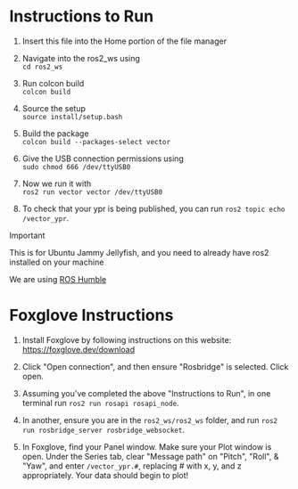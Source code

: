# Instructions to Run

1. Insert this file into the Home portion of the file manager <br/>
2. Navigate into the ros2_ws using <br/> ``` cd ros2_ws ```
3. Run colcon build <br/> ```colcon build```
   
4. Source the setup <br/> ```source install/setup.bash```

5. Build the package <br/> ```colcon build --packages-select vector```
6. Give the USB connection permissions using <br/> ```sudo chmod 666 /dev/ttyUSB0```

7. Now we run it with <br/> ```ros2 run vector vector /dev/ttyUSB0```

8. To check that your ypr is being published, you can run ```ros2 topic echo /vector_ypr```.


> [!IMPORTANT]
> This is for Ubuntu Jammy Jellyfish, and you need to already have ros2 installed on your machine

We are using [ROS Humble](https://docs.ros.org/en/humble/Installation.html)

# Foxglove Instructions

1. Install Foxglove by following instructions on this website: https://foxglove.dev/download
2. Click "Open connection", and then ensure "Rosbridge" is selected. Click open.

3. Assuming you've completed the above "Instructions to Run", in one terminal run ```ros2 run rosapi rosapi_node```.
4. In another, ensure you are in the `ros2_ws/ros2_ws` folder, and run ```ros2 run rosbridge_server rosbridge_websocket```.

5. In Foxglove, find your Panel window. Make sure your Plot window is open. Under the Series tab, clear "Message path" on "Pitch", "Roll", & "Yaw", and enter `/vector_ypr.#`, replacing # with x, y, and z appropriately. Your data should begin to plot!
